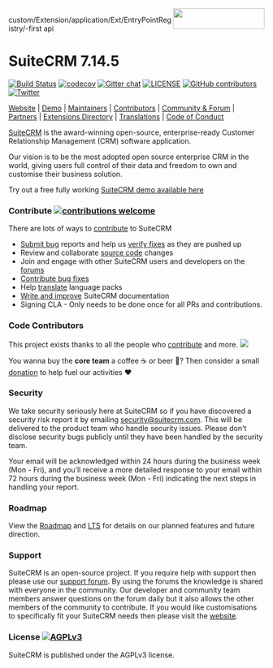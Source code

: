 <a href="https://suitecrm.com">
  <img width="180px" height="41px" src="https://suitecrm.com/wp-content/uploads/2017/12/logo.png" align="right" />
</a>

custom/Extension/application/Ext/EntryPointRegistry/-first api


# SuiteCRM 7.14.5

[![Build Status](https://travis-ci.org/salesagility/SuiteCRM.svg?branch=hotfix)](https://travis-ci.org/salesagility/SuiteCRM)
[![codecov](https://codecov.io/gh/salesagility/SuiteCRM/branch/hotfix/graph/badge.svg)](https://codecov.io/gh/salesagility/SuiteCRM/branch/hotfix)
[![Gitter chat](https://badges.gitter.im/gitterHQ/gitter.png)](https://gitter.im/suitecrm/Lobby)
[![LICENSE](https://img.shields.io/github/license/suitecrm/suitecrm.svg)](https://github.com/salesagility/suitecrm/blob/hotfix/LICENSE.txt)
[![GitHub contributors](https://img.shields.io/github/contributors/salesagility/suitecrm)](https://github.com/salesagility/SuiteCRM/graphs/contributors)
[![Twitter](https://img.shields.io/twitter/follow/suitecrm.svg?style=social&label=Follow)](https://twitter.com/intent/follow?screen_name=suitecrm)

[Website](https://suitecrm.com) | 
[Demo](https://suitecrm.com/demo/) |
[Maintainers](https://salesagility.com) |
[Contributors](https://github.com/salesagility/SuiteCRM/graphs/contributors) |
[Community & Forum](https://suitecrm.com/suitecrm/forum) |
[Partners](https://suitecrm.com/about/about-us/partners/) |
[Extensions Directory](https://store.suitecrm.com/) |
[Translations](https://crowdin.com/project/suitecrmtranslations) | [Code of Conduct](https://docs.suitecrm.com/community/code-of-conduct/)

[SuiteCRM](https://suitecrm.com) is the award-winning open-source, enterprise-ready Customer Relationship Management (CRM) software application.

Our vision is to be the most adopted open source enterprise CRM in the world, giving users full control of their data and freedom to own and customise their business solution.

Try out a free fully working [SuiteCRM demo available here](https://suitecrm.com/demo/)

### Contribute [![contributions welcome](https://img.shields.io/badge/contributions-welcome-brightgreen.svg?style=flat)](https://github.com/salesagility/SuiteCRM/issues)

There are lots of ways to [contribute](https://docs.suitecrm.com/community/) to SuiteCRM

* [Submit bug](https://docs.suitecrm.com/community/raising-issues/) reports and help us [verify fixes](https://docs.suitecrm.com/community/contributing-code/test-pull-requests/) as they are pushed up
* Review and collaborate [source code](https://github.com/salesagility/SuiteCRM/pulls) changes
* Join and engage with other SuiteCRM users and developers on the [forums](https://suitecrm.com/suitecrm/forum)
* [Contribute bug fixes](https://docs.suitecrm.com/community/contributing-code/bugs/)
* Help [translate](https://docs.suitecrm.com/community/contributing-to-docs/contributing-to-translation/) language packs
* [Write and improve](https://docs.suitecrm.com/community/contributing-to-docs/) SuiteCRM documentation
* Signing CLA - Only needs to be done once for all PRs and contributions.


### Code Contributors

This project exists thanks to all the people who [contribute](https://github.com/salesagility/SuiteCRM/graphs/contributors) and more.
<a href="https://github.com/salesagility/SuiteCRM/graphs/contributors"><img src="https://opencollective.com/SuiteCRM/contributors.svg?avatarHeight=36&width=890&button=false" /></a>

You wanna buy the **core team** a coffee :coffee: or beer :beer:?
Then consider a small [donation](https://opencollective.com/SuiteCRM/contribute) to help fuel our activities :heart:

### Security ###

We take security seriously here at SuiteCRM so if you have discovered a security risk report it by
emailing [security@suitecrm.com](mailto:security@suitecrm.com). This will be delivered to the product team who handle security issues.
Please don't disclose security bugs publicly until they have been handled by the security team.

Your email will be acknowledged within 24 hours during the business week (Mon - Fri), and you’ll receive a more
detailed response to your email within 72 hours during the business week (Mon - Fri) indicating the next steps in
handling your report.

### Roadmap ### 

View the [Roadmap](https://suitecrm.com/roadmap/) and [LTS](https://suitecrm.com/lts/) for details on our planned features and future direction.

### Support ###

SuiteCRM is an open-source project. If you require help with support then please use our [support forum](https://suitecrm.com/suitecrm/forum/). By using the forums the knowledge is shared with everyone in the community. Our developer and community team members answer questions on the forum daily but it also allows the other members of the community to contribute. If you would like customisations to specifically fit your SuiteCRM needs then please visit the [website](https://suitecrm.com/).

### License [![AGPLv3](https://img.shields.io/github/license/suitecrm/suitecrm.svg)](./LICENSE.txt)

SuiteCRM is published under the AGPLv3 license.




